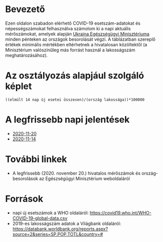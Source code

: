 # Bevezető
Ezen oldalon szabadon elérhető COVID-19 esetszám-adatokat és népességszámokat felhasználva számolom ki a napi aktuális mérőszámokat, amelyek alapján [Ukrajna Egészségügyi Minisztériuma](https://moz.gov.ua/) minden pénteken az országok besorolását végzi. A táblázatban szereplő értékek minimális mértékben eltérhetnek a hivatalosan közöltektől (a Minisztérium valószínűleg más forrást használ a lakosságszám meghatározásához).

# Az osztályozás alapjául szolgáló képlet
`((elmúlt 14 nap új esetei összesen)/(ország lakossága))*100000`

# A legfrissebb napi jelentések
* [2020-11-20](https://github.com/lhgergo/covid-19-UA-class-predictor/blob/main/data/output/2020-11-20/report.md)
* [2020-11-14](https://github.com/lhgergo/covid-19-UA-class-predictor/blob/main/data/output/2020-11-14/report.md)

# További linkek
* A legfrissebb (2020. november 20.) hivatalos mérőszámok és ország-besorolások az Egészségügyi Minisztérium weboldaláról

# Források
* napi új esetszámok a WHO oldaláról: https://covid19.who.int/WHO-COVID-19-global-data.csv
* 2019-es lakosságszám adatok a Világbank oldaláról: https://databank.worldbank.org/reports.aspx?source=2&series=SP.POP.TOTL&country=#
